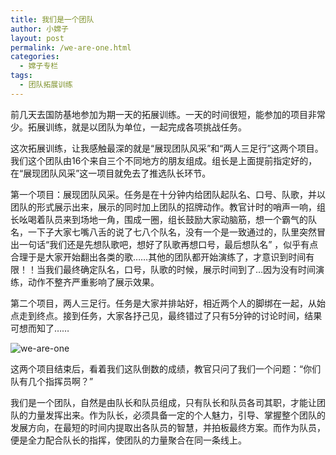 ```yaml
---
title: 我们是一个团队
author: 小嫦子
layout: post
permalink: /we-are-one.html
categories:
  - 嫦子专栏
tags:
  - 团队拓展训练
---
```

前几天去国防基地参加为期一天的拓展训练。一天的时间很短，能参加的项目非常少。拓展训练，就是以团队为单位，一起完成各项挑战任务。

这次拓展训练，让我感触最深的就是“展现团队风采”和“两人三足行”这两个项目。我们这个团队由16个来自三个不同地方的朋友组成。组长是上面提前指定好的，在“展现团队风采”这一项目就免去了推选队长环节。  


  
第一个项目：展现团队风采。任务是在十分钟内给团队起队名、口号、队歌，并以团队的形式展示出来，展示的同时加上团队的招牌动作。教官计时的哨声一响，组长吆喝着队员来到场地一角，围成一圈，组长鼓励大家动脑筋，想一个霸气的队名，一下子大家七嘴八舌的说了七八个队名，没有一个是一致通过的，队里突然冒出一句话“我们还是先想队歌吧，想好了队歌再想口号，最后想队名” ，似乎有点合理于是大家开始翻出各类的歌……其他的团队都开始演练了，才意识到时间有限！！当我们最终确定队名，口号，队歌的时候，展示时间到了…因为没有时间演练，动作不整齐严重影响了展示效果。

第二个项目，两人三足行。任务是大家并排站好，相近两个人的脚绑在一起，从始点走到终点。接到任务，大家各抒己见，最终错过了只有5分钟的讨论时间，结果可想而知了……

![ we-are-one ][1]

这两个项目结束后，看着我们这队倒数的成绩，教官只问了我们一个问题：“你们队有几个指挥员啊？”

我们是一个团队，自然是由队长和队员组成，只有队长和队员各司其职，才能让团队的力量发挥出来。作为队长，必须具备一定的个人魅力，引导、掌握整个团队的发展方向，在最短的时间内提取出各队员的智慧，并拍板最终方案。而作为队员，便是全力配合队长的指挥，使团队的力量聚合在同一条线上。

 [1]: http://cyhour.com/wp-content/uploads/2014/12/we-are-one.jpg